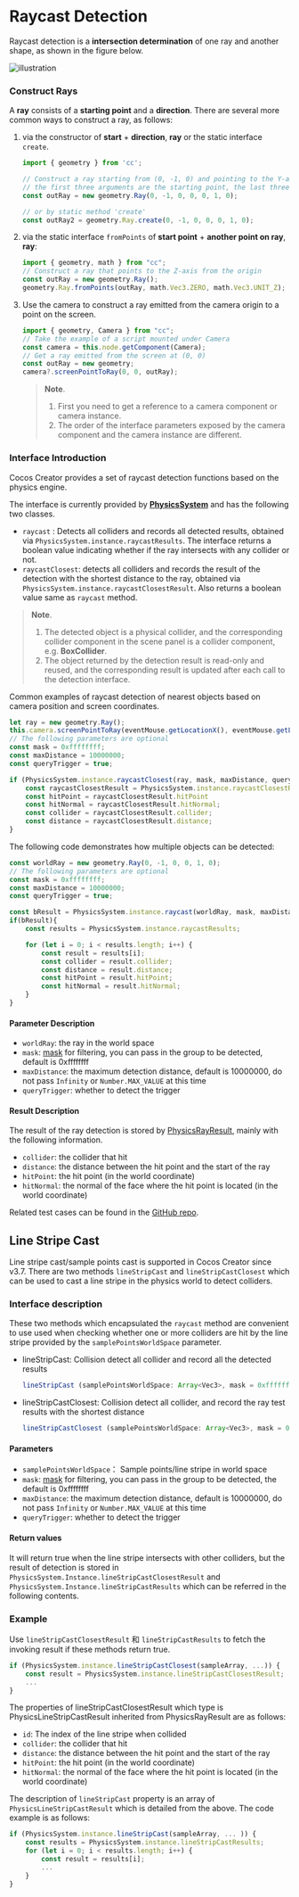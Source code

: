 # Raycast Detection

Raycast detection is a **intersection determination** of one ray and another shape, as shown in the figure below.

![illustration](img/raycast.jpg)

### Construct Rays

A **ray** consists of a **starting point** and a **direction**. There are several more common ways to construct a ray, as follows:

1. via the constructor of **start** + **direction**, **ray** or the static interface `create`.

    ```ts
    import { geometry } from 'cc';

    // Construct a ray starting from (0, -1, 0) and pointing to the Y-axis
    // the first three arguments are the starting point, the last three arguments are the direction
    const outRay = new geometry.Ray(0, -1, 0, 0, 0, 1, 0);

    // or by static method 'create'
    const outRay2 = geometry.Ray.create(0, -1, 0, 0, 0, 1, 0);
    ```

2. via the static interface `fromPoints` of **start point** + **another point on ray**, **ray**:

    ```ts
    import { geometry, math } from "cc";
    // Construct a ray that points to the Z-axis from the origin
    const outRay = new geometry.Ray();
    geometry.Ray.fromPoints(outRay, math.Vec3.ZERO, math.Vec3.UNIT_Z);
    ```

3. Use the camera to construct a ray emitted from the camera origin to a point on the screen.

    ```ts
    import { geometry, Camera } from "cc";
    // Take the example of a script mounted under Camera
    const camera = this.node.getComponent(Camera);
    // Get a ray emitted from the screen at (0, 0)
    const outRay = new geometry;
    camera?.screenPointToRay(0, 0, outRay);
    ```

    > **Note**.
    > 1. First you need to get a reference to a camera component or camera instance.
    > 2. The order of the interface parameters exposed by the camera component and the camera instance are different.

### Interface Introduction

Cocos Creator provides a set of raycast detection functions based on the physics engine.

The interface is currently provided by [**PhysicsSystem**](__APIDOC__/en/class/physics.PhysicsSystem) and has the following two classes.

- `raycast` : Detects all colliders and records all detected results, obtained via `PhysicsSystem.instance.raycastResults`. The interface returns a boolean value indicating whether if the ray intersects with any collider or not.
- `raycastClosest`: detects all colliders and records the result of the detection with the shortest distance to the ray, obtained via `PhysicsSystem.instance.raycastClosestResult`. Also returns a boolean value same as `raycast` method.

> **Note**.
> 1. The detected object is a physical collider, and the corresponding collider component in the scene panel is a collider component, e.g. **BoxCollider**.
> 2. The object returned by the detection result is read-only and reused, and the corresponding result is updated after each call to the detection interface.

Common examples of raycast detection of nearest objects based on camera position and screen coordinates.

```ts
let ray = new geometry.Ray();
this.camera.screenPointToRay(eventMouse.getLocationX(), eventMouse.getLocationY(), ray);
// The following parameters are optional
const mask = 0xffffffff;
const maxDistance = 10000000;
const queryTrigger = true;

if (PhysicsSystem.instance.raycastClosest(ray, mask, maxDistance, queryTrigger)) {
    const raycastClosestResult = PhysicsSystem.instance.raycastClosestResult;
    const hitPoint = raycastClosestResult.hitPoint
    const hitNormal = raycastClosestResult.hitNormal;
    const collider = raycastClosestResult.collider;
    const distance = raycastClosestResult.distance;            
}
```

The following code demonstrates how multiple objects can be detected:

```ts
const worldRay = new geometry.Ray(0, -1, 0, 0, 1, 0);
// The following parameters are optional
const mask = 0xffffffff;
const maxDistance = 10000000;
const queryTrigger = true;

const bResult = PhysicsSystem.instance.raycast(worldRay, mask, maxDistance, queryTrigger);
if(bResult){
    const results = PhysicsSystem.instance.raycastResults;

    for (let i = 0; i < results.length; i++) {
        const result = results[i];
        const collider = result.collider;
        const distance = result.distance;
        const hitPoint = result.hitPoint;
        const hitNormal = result.hitNormal;
    }
}
```

#### Parameter Description

- `worldRay`: the ray in the world space
- `mask`: [mask](physics-group-mask.md) for filtering, you can pass in the group to be detected, default is 0xffffffff
- `maxDistance`: the maximum detection distance, default is 10000000, do not pass `Infinity` or `Number.MAX_VALUE` at this time
- `queryTrigger`: whether to detect the trigger

#### Result Description

The result of the ray detection is stored by [PhysicsRayResult](__APIDOC__/en/class/physics.PhysicsRayResult), mainly with the following information.

- `collider`: the collider that hit
- `distance`: the distance between the hit point and the start of the ray
- `hitPoint`: the hit point (in the world coordinate)
- `hitNormal`: the normal of the face where the hit point is located (in the world coordinate)

Related test cases can be found in the [GitHub repo](https://github.com/cocos-creator/example-3d/blob/v3.7/physics-3d/assets/cases/scenes/csae-physics-raycast.scene).

## Line Stripe Cast

Line stripe cast/sample points cast is supported in Cocos Creator since v3.7. There are two methods `lineStripCast` and `lineStripCastClosest` which can be used to cast a line stripe in the physics world to detect colliders.

### Interface description

These two methods which encapsulated the `raycast` method are convenient to use used when checking whether one or more colliders are hit by the line stripe provided by the `samplePointsWorldSpace` parameter.

- lineStripCast: Collision detect all collider and record all the detected results

    ```ts
    lineStripCast (samplePointsWorldSpace: Array<Vec3>, mask = 0xffffffff, maxDistance = 10000000, queryTrigger = true): boolean;
    ```

- lineStripCastClosest: Collision detect all collider, and record the ray test results with the shortest distance

    ```ts
    lineStripCastClosest (samplePointsWorldSpace: Array<Vec3>, mask = 0xffffffff, maxDistance = 10000000, queryTrigger = true): boolean;
    ```

#### Parameters

- `samplePointsWorldSpace`： Sample points/line stripe in world space
- `mask`: [mask](physics-group-mask.md) for filtering, you can pass in the group to be detected, the default is 0xffffffff
- `maxDistance`: the maximum detection distance, default is 10000000, do not pass `Infinity` or `Number.MAX_VALUE` at this time
- `queryTrigger`: whether to detect the trigger

#### Return values

It will return true when the line stripe intersects with other colliders, but the result of detection is stored in `PhysicsSystem.Instance.lineStripCastClosestResult` and `PhysicsSystem.Instance.lineStripCastResults` which can be referred in the following contents.

### Example

Use `lineStripCastClosestResult` 和 `lineStripCastResults` to fetch the invoking result if these methods return true.

```ts
if (PhysicsSystem.instance.lineStripCastClosest(sampleArray, ...)) {
    const result = PhysicsSystem.instance.lineStripCastClosestResult;
    ...    
}
```

The properties of lineStripCastClosestResult which type is PhysicsLineStripCastResult inherited from PhysicsRayResult are as follows:

- `id`: The index of the line stripe when collided
- `collider`: the collider that hit
- `distance`: the distance between the hit point and the start of the ray
- `hitPoint`: the hit point (in the world coordinate)
- `hitNormal`: the normal of the face where the hit point is located (in the world coordinate)

The description of `lineStripCast` property is an array of `PhysicsLineStripCastResult` which is detailed from the above. The code example is as follows:

```ts
if (PhysicsSystem.instance.lineStripCast(sampleArray, ... )) {    
    const results = PhysicsSystem.instance.lineStripCastResults;
    for (let i = 0; i < results.length; i++) {
        const result = results[i];
        ...
    }
}
```
